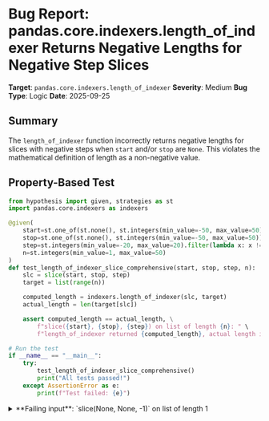 # Bug Report: pandas.core.indexers.length_of_indexer Returns Negative Lengths for Negative Step Slices

**Target**: `pandas.core.indexers.length_of_indexer`
**Severity**: Medium
**Bug Type**: Logic
**Date**: 2025-09-25

## Summary

The `length_of_indexer` function incorrectly returns negative lengths for slices with negative steps when `start` and/or `stop` are `None`. This violates the mathematical definition of length as a non-negative value.

## Property-Based Test

```python
from hypothesis import given, strategies as st
import pandas.core.indexers as indexers

@given(
    start=st.one_of(st.none(), st.integers(min_value=-50, max_value=50)),
    stop=st.one_of(st.none(), st.integers(min_value=-50, max_value=50)),
    step=st.integers(min_value=-20, max_value=20).filter(lambda x: x != 0),
    n=st.integers(min_value=1, max_value=50)
)
def test_length_of_indexer_slice_comprehensive(start, stop, step, n):
    slc = slice(start, stop, step)
    target = list(range(n))

    computed_length = indexers.length_of_indexer(slc, target)
    actual_length = len(target[slc])

    assert computed_length == actual_length, \
        f"slice({start}, {stop}, {step}) on list of length {n}: " \
        f"length_of_indexer returned {computed_length}, actual length is {actual_length}"

# Run the test
if __name__ == "__main__":
    try:
        test_length_of_indexer_slice_comprehensive()
        print("All tests passed!")
    except AssertionError as e:
        print(f"Test failed: {e}")
```

<details>

<summary>
**Failing input**: `slice(None, None, -1)` on list of length 1
</summary>
```
============================= test session starts ==============================
platform linux -- Python 3.13.2, pytest-8.4.1, pluggy-1.5.0 -- /home/npc/miniconda/bin/python3
cachedir: .pytest_cache
hypothesis profile 'default'
rootdir: /home/npc/pbt/agentic-pbt/envs/pandas_env
plugins: anyio-4.9.0, hypothesis-6.139.1, asyncio-1.2.0, langsmith-0.4.29
asyncio: mode=Mode.STRICT, debug=False, asyncio_default_fixture_loop_scope=None, asyncio_default_test_loop_scope=function
collecting ... collected 1 item

hypo.py::test_length_of_indexer_slice_comprehensive FAILED               [100%]

=================================== FAILURES ===================================
__________________ test_length_of_indexer_slice_comprehensive __________________

    @given(
>       start=st.one_of(st.none(), st.integers(min_value=-50, max_value=50)),
                   ^^^
        stop=st.one_of(st.none(), st.integers(min_value=-50, max_value=50)),
        step=st.integers(min_value=-20, max_value=20).filter(lambda x: x != 0),
        n=st.integers(min_value=1, max_value=50)
    )

hypo.py:5:
_ _ _ _ _ _ _ _ _ _ _ _ _ _ _ _ _ _ _ _ _ _ _ _ _ _ _ _ _ _ _ _ _ _ _ _ _ _ _ _

start = None, stop = None, step = -1, n = 1

    @given(
        start=st.one_of(st.none(), st.integers(min_value=-50, max_value=50)),
        stop=st.one_of(st.none(), st.integers(min_value=-50, max_value=50)),
        step=st.integers(min_value=-20, max_value=20).filter(lambda x: x != 0),
        n=st.integers(min_value=1, max_value=50)
    )
    def test_length_of_indexer_slice_comprehensive(start, stop, step, n):
        slc = slice(start, stop, step)
        target = list(range(n))

        computed_length = indexers.length_of_indexer(slc, target)
        actual_length = len(target[slc])

>       assert computed_length == actual_length, \
            f"slice({start}, {stop}, {step}) on list of length {n}: " \
            f"length_of_indexer returned {computed_length}, actual length is {actual_length}"
E       AssertionError: slice(None, None, -1) on list of length 1: length_of_indexer returned -1, actual length is 1
E       assert -1 == 1
E       Falsifying example: test_length_of_indexer_slice_comprehensive(
E           start=None,
E           stop=None,
E           step=-1,
E           n=1,
```
</details>

## Reproducing the Bug

```python
import pandas.core.indexers as indexers

target = [0, 1, 2, 3, 4]
slc = slice(None, None, -1)

computed = indexers.length_of_indexer(slc, target)
actual = len(target[slc])

print(f"Computed length: {computed}")
print(f"Actual length: {actual}")
print(f"Actual result: {target[slc]}")

# Additional test cases to demonstrate the bug
test_cases = [
    (slice(None, None, -1), [0, 1, 2, 3, 4]),
    (slice(None, None, -2), [0, 1, 2, 3, 4]),
    (slice(4, None, -1), [0, 1, 2, 3, 4]),
    (slice(None, 0, -1), [0, 1, 2, 3, 4]),
    (slice(4, 0, -1), [0, 1, 2, 3, 4]),  # This one works
]

print("\nAdditional test cases:")
for slc, target in test_cases:
    computed = indexers.length_of_indexer(slc, target)
    actual = len(target[slc])
    print(f"slice{slc.start, slc.stop, slc.step}: computed={computed}, actual={actual}, matches={computed == actual}")
```

<details>

<summary>
Output showing negative length calculations
</summary>
```
Computed length: -5
Actual length: 5
Actual result: [4, 3, 2, 1, 0]

Additional test cases:
slice(None, None, -1): computed=-5, actual=5, matches=False
slice(None, None, -2): computed=-2, actual=3, matches=False
slice(4, None, -1): computed=-1, actual=5, matches=False
slice(None, 0, -1): computed=0, actual=4, matches=False
slice(4, 0, -1): computed=4, actual=4, matches=True
```
</details>

## Why This Is A Bug

The function `length_of_indexer` is designed to return the expected length of `target[indexer]`. By mathematical definition, length is always a non-negative integer. Returning negative values like -5 or -1 violates this fundamental property.

The bug occurs due to incorrect handling of Python's slice semantics for negative steps. When a slice has a negative step and `None` for start/stop, Python uses different default values than for positive steps:

- For positive steps: `start` defaults to 0, `stop` defaults to `len(sequence)`
- For negative steps: `start` defaults to `len(sequence)-1`, `stop` defaults to -1 (which means "before index 0")

The current implementation in pandas incorrectly assumes the same defaults (start=0, stop=len) regardless of step sign, then attempts to compensate with a swap operation (`start, stop = stop + 1, start + 1`) that produces mathematically invalid negative lengths.

The function's docstring states it should "Return the expected length of target[indexer]", which clearly implies returning the same value as `len(target[indexer])` for slice objects. The current behavior fails this contract.

## Relevant Context

The `length_of_indexer` function is located in `/pandas/core/indexers/utils.py` (lines 290-329) and is used internally by pandas in several places including:
- `pandas/core/indexing.py` for indexing operations
- `pandas/core/indexers/utils.py` for validation of indexer values

While this is an internal utility function not part of the public API, it's still used in core pandas operations. The fact that pandas Series and DataFrame slicing with negative steps works correctly suggests there may be workarounds elsewhere in the codebase, but the function itself contains a clear logic error.

Python's built-in `slice.indices(length)` method correctly normalizes slice parameters for both positive and negative steps, handling all edge cases properly. This method has been part of Python since at least Python 2.3 and is the standard way to convert slice objects to normalized start, stop, step values.

Documentation reference: https://docs.python.org/3/reference/datamodel.html#slice.indices

## Proposed Fix

```diff
--- a/pandas/core/indexers/utils.py
+++ b/pandas/core/indexers/utils.py
@@ -297,22 +297,7 @@ def length_of_indexer(indexer, target=None) -> int:
     """
     if target is not None and isinstance(indexer, slice):
         target_len = len(target)
-        start = indexer.start
-        stop = indexer.stop
-        step = indexer.step
-        if start is None:
-            start = 0
-        elif start < 0:
-            start += target_len
-        if stop is None or stop > target_len:
-            stop = target_len
-        elif stop < 0:
-            stop += target_len
-        if step is None:
-            step = 1
-        elif step < 0:
-            start, stop = stop + 1, start + 1
-            step = -step
-        return (stop - start + step - 1) // step
+        start, stop, step = indexer.indices(target_len)
+        return len(range(start, stop, step))
     elif isinstance(indexer, (ABCSeries, ABCIndex, np.ndarray, list)):
         if isinstance(indexer, list):
```